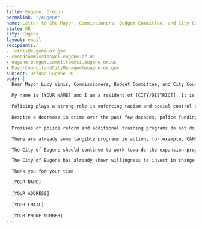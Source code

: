 ```yaml
---
title: Eugene, Oregon
permalink: "/eugene"
name: Letter to the Mayor, Commissioners, Budget Committee, and City Council
state: OR
city: Eugene
layout: email
recipients:
- lvinis@eugene-or.gov
- ceepdcommission@ci.eugene.or.us
- eugene.budget.committee@ci.eugene.or.us
- MayorCouncilandCityManager@eugene-or.gov
subject: Defund Eugene PD
body: |-
  Dear Mayor Lucy Vinis, Commissioners, Budget Committee, and City Council,

  My name is [YOUR NAME] and I am a resident of [CITY/DISTRICT]. It is my understanding that you will be reviewing the proposed 2021 City Budget on June 22th, 2020. I urge you to oppose the increase in funding from $61.35 mil in FY-2020 to $67.97 mil in FY-2021 for the Eugene Police Department (EPD) and instead, decrease it.

  Policing plays a strong role in enforcing racism and social control of communities of color through disempowerment, displacement, and repression. Black people and communities of color have been disproportionately targeted and brutalized by the police throughout American history.

  Despite a decrease in crime over the past few decades, police funding across the United States has continued to increase. As a Eugene citizen, I do not support the militarization of the police force which is accentuated by the 1033 program and I do not support the use of EPD officers in schools.

  Promises of police reform and additional training programs do not do enough to address the underlying issue of systemic racism that plagues policing in America. The only solution is immediate and aggressive divestment from police funding and real consideration given to alternative public safety measures. To quote Alex S. Vitale, professor of sociology and coordinator of the Policing and Social Justice Project at Brooklyn College and the author of The End of Policing, "The alternative is not more money for police training programs, hardware or oversight. It is to dramatically shrink their function. We must demand that local politicians develop non-police solutions to the problems poor people face. We must invest in housing, employment and healthcare in ways that directly target the problems of public safety. Instead of criminalizing homelessness, we need publicly financed supportive housing; instead of gang units, we need community-based anti-violence programs, trauma services and jobs for young people; instead of school police we need more counselors, after-school programs, and restorative justice programs."

  There are already some tangible programs in action, for example, CAHOOTS (Crisis Assistance Helping Out On The Streets) of Eugene has been praised as a cost-effective approach that utilizes de-escalation tactics and skills of medical and mental health professionals. As stated on the White Bird Clinic Website, "CAHOOTS gets 2 percent of the police budget, but with that 2 percent they handle 17 percent of public safety calls." Per the FY20 Budget Report, CAHOOTS funding was only $281,000. When addressing continued action, White Bird Clinic states, "We’re growing our programs, demonstrating our commitment to serving low income, under-resourced community members. In response to burgeoning community need, we are expanding the hours of CAHOOTS mobile crisis services, which responded to over 23,000 calls in 2018, saving an estimated $6M in emergency medical services costs alone."

  The City of Eugene should continue to work towards the expansion programs that benefit the community, like CAHOOTS, by diverting additional funds from EPD. It is essential that the City of Eugene connect with local businesses and programs that offer a diverse range of social services to help tackle systemic issues from the ground up.

  The City of Eugene has already shown willingness to invest in change by funding programs like CAHOOTS. As a community, we should continue to build on these ideals and continue to invest in evidence-based alternatives to police that directly advocate for our citizens and work to replace policing with other systems of public safety. This starts with divesting funding from the EPD in FY-2021.

  Thank you for your time,

  [YOUR NAME]
  
  [YOUR ADDRESS]
  
  [YOUR EMAIL]
  
  [YOUR PHONE NUMBER]
---
```


